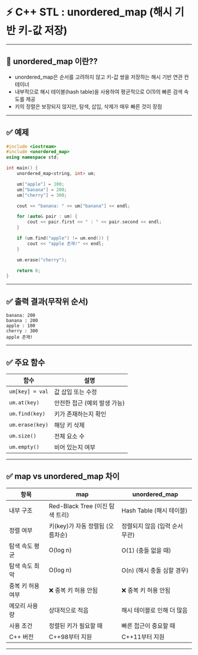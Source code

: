 
# ⚡ C++ STL :  unordered_map (해시 기반 키-값 저장)


---

## 📘 unordered_map 이란??

- unordered_map은 순서를 고려하지 않고 키-값 쌍을 저장하는 해시 기반 연관 컨테이너
- 내부적으로 해시 테이블(hash table)을 사용하여 평균적으로 O(1)의 빠른 검색 속도를 제공
- 키의 정렬은 보장되지 않지만, 탐색, 삽입, 삭제가 매우 빠른 것이 장점

---

## ✅  예제

```cpp
#include <iostream>
#include <unordered_map>
using namespace std;

int main() {
    unordered_map<string, int> um;

    um["apple"] = 100;
    um["banana"] = 200;
    um["cherry"] = 300;

    cout << "banana: " << um["banana"] << endl;

    for (auto& pair : um) {
        cout << pair.first << " : " << pair.second << endl;
    }

    if (um.find("apple") != um.end()) {
        cout << "apple 존재!" << endl;
    }

    um.erase("cherry");

    return 0;
}
```

---

## ✅ 출력 결과(무작위 순서)

```
banana: 200
banana : 200
apple : 100
cherry : 300
apple 존재!
```

---

## ✅ 주요 함수

| 함수 | 설명 |
|------|------|
| `um[key] = val` | 값 삽입 또는 수정 |
| `um.at(key)` | 안전한 접근 (예외 발생 가능) |
| `um.find(key)` | 키가 존재하는지 확인 |
| `um.erase(key)` | 해당 키 삭제 |
| `um.size()` | 전체 요소 수 |
| `um.empty()` | 비어 있는지 여부 |

---

## ✅ map vs unordered_map 차이

|항목|	map|	unordered_map|
|----|----|------|
|내부 구조|	Red-Black Tree (이진 탐색 트리)|	Hash Table (해시 테이블)|
|정렬 여부|	키(key)가 자동 정렬됨 (오름차순)|	정렬되지 않음 (입력 순서 무관)|
|탐색 속도 평균|	O(log n)|	O(1) (충돌 없을 때)|
|탐색 속도 최악|	O(log n)	|O(n) (해시 충돌 심할 경우)|
|중복 키 허용 여부|	❌ 중복 키 허용 안됨|	❌ 중복 키 허용 안됨|
|메모리 사용량|	상대적으로 적음|	해시 테이블로 인해 더 많음|
|사용 조건|	정렬된 키가 필요할 때|	빠른 접근이 중요할 때|
|C++ 버전|	C++98부터 지원|	C++11부터 지원|

---

